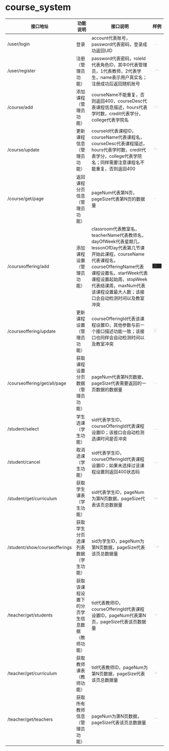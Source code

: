 # course_system

| 接口地址                      | 功能说明                                       | 接口说明                                                     | 样例                                                         |
| ----------------------------- | ---------------------------------------------- | ------------------------------------------------------------ | ------------------------------------------------------------ |
| /user/login                   | 登录                                           | account代表账号，password代表密码，登录成功返回UID           | ![image-20220608064551861](https://github.com/Adam-ly-captain/CourseSystem/blob/main/img/image-20220608064551861.png) |
| /user/register                | 注册（管理员功能）                             | password代表密码，roleId代表角色ID，其中0代表管理员，1代表教师，2代表学生，name表示用户真实名；注册成功后返回随机账号 | ![image-20220608064633742](https://github.com/Adam-ly-captain/CourseSystem/blob/main/img/image-20220608064633742.png) |
| /course/add                   | 添加课程（管理员功能）                         | courseName不能重复，否则返回400，courseDesc代表课程信息描述，hours代表学时数，credit代表学分，college代表学院名 | ![image-20220608165755085](https://github.com/Adam-ly-captain/CourseSystem/blob/main/img/image-20220608165755085.png) |
| /course/update                | 更新课程信息（管理员功能）                     | courseId代表课程ID，courseName代表课程名，courseDesc代表课程描述，hours代表学时数，credit代表学分，college代表学院名；同样需要注意课程名不能重复，否则返回400 | ![image-20220608171312878](https://github.com/Adam-ly-captain/CourseSystem/blob/main/img/image-20220608171312878.png) |
| /course/get/page              | 返回课程分页信息（管理员功能）                 | pageNum代表第N页，pageSize代表第N页的数据量                  | ![image-20220608171653591](https://github.com/Adam-ly-captain/CourseSystem/blob/main/img/image-20220608171653591.png) |
| /courseoffering/add           | 添加课程设置（管理员功能）                     | classroom代表教室名，teacherName代表教师名，dayOfWeek代表星期几，lessonOfDay代表第几节课开始此课程，courseName代表课程名，courseOfferingName代表课程设置名，startWeek代表课程设置起始周，stopWeek代表结课周，maxNum代表该课程设置最大人数；该接口会自动检测时间以及教室冲突 | ![image-20220613194358913](https://github.com/Adam-ly-captain/CourseSystem/blob/main/img/image-20220613194358913.png) |
| /courseoffering/update        | 更新课程设置（管理员功能）                     | courseOfferingId代表该课程设置ID，其他参数与前一个接口描述功能一致；该接口也同样会自动检测时间以及教室冲突 | ![image-20220608173634692](https://github.com/Adam-ly-captain/CourseSystem/blob/main/img/image-20220608173634692.png) |
| /courseoffering/get/all/page  | 获取课程设置分页数据（管理员功能）             | pageNum代表第N页数据，pageSize代表需要返回的一页数据的数据量 | ![image-20220608174029082](https://github.com/Adam-ly-captain/CourseSystem/blob/main/img/image-20220608174029082.png) |
| /student/select               | 学生选课（学生功能）                           | sid代表学生ID，courseOfferingId代表课程设置ID；该接口会自动检测选课时间是否冲突 | ![image-20220608174845189](https://github.com/Adam-ly-captain/CourseSystem/blob/main/img/image-20220608174845189.png) |
| /student/cancel               | 取消选课（学生功能）                           | sid代表学生ID，courseOfferingId代表课程设置ID；如果未选择过该课程设置则返回400状态码 | ![image-20220608175704512](https://github.com/Adam-ly-captain/CourseSystem/blob/main/img/image-20220608175704512.png) |
| /student/get/curriculum       | 获取学生课表（学生功能）                       | sid代表学生ID，pageNum为第N页数据，pageSize代表该页总数据量  | ![image-20220608203535221](https://github.com/Adam-ly-captain/CourseSystem/blob/main/img/image-20220608203535221.png) |
| /student/show/courseofferings | 获取学生分页选课列表数据（学生功能）           | sid为学生ID，pageNum为第N页数据，pageSize代表该页总数据量    | ![image-20220608185740180](https://github.com/Adam-ly-captain/CourseSystem/blob/main/img/image-20220608185740180.png) |
| /teacher/get/students         | 获取该课程设置下的分页学生信息数据（教师功能） | tid代表教师ID，courseOfferingId代表课程设置ID，pageNum代表第N页，pageSize代表该页数据量 | ![image-20220608180152495](https://github.com/Adam-ly-captain/CourseSystem/blob/main/img/image-20220608180152495.png) |
| /teacher/get/curriculum       | 获取教师课表（教师功能）                       | tid代表教师ID，pageNum为第N页数据，pageSize代表该页总数据量  | ![image-20220608191304183](https://github.com/Adam-ly-captain/CourseSystem/blob/main/img/image-20220608191304183.png) |
| /teacher/get/teachers         | 获取所有教师信息（管理员功能）                 | pageNum为第N页数据，pageSize代表该页总数据量                 | ![image-20220608221808245](https://github.com/Adam-ly-captain/CourseSystem/blob/main/img/image-20220608221808245.png) |
